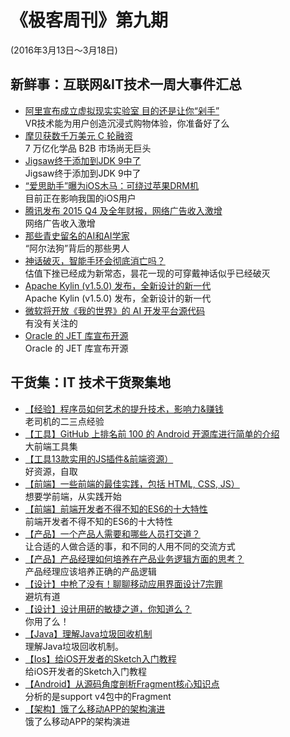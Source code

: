  # 《极客周刊》第九期

(2016年3月13日～3月18日)

## 新鲜事：互联网&IT技术一周大事件汇总

- [阿里宣布成立虚拟现实实验室 目的还是让你“剁手”](http://www.devstore.cn/new/newInfo/17511.html) 
<br>VR技术能为用户创造沉浸式购物体验，你准备好了么
- [摩贝获数千万美元 C 轮融资](http://36kr.com/p/5044671.html) 
<br>7 万亿化学品 B2B 市场尚无巨头
- [Jigsaw终于添加到JDK 9中了](http://www.infoq.com/cn/news/2016/03/jigsaw-jdk-9) 
<br>Jigsaw终于添加到JDK 9中了
- [“爱思助手”曝为iOS木马：可绕过苹果DRM机](http://netsecurity.51cto.com/art/201603/507474.htm) 
<br>目前正在影响我国的iOS用户
- [腾讯发布 2015 Q4 及全年财报，网络广告收入激增](http://36kr.com/p/5044696.html) 
<br>网络广告收入激增
- [那些青史留名的AI和AI学家](http://www.devstore.cn/new/newInfo/17506.html) 
<br>“阿尔法狗”背后的那些男人
- [神话破灭，智能手环会彻底消亡吗？](http://36kr.com/p/5044620.html) 
<br>估值下挫已经成为新常态，昙花一现的可穿戴神话似乎已经破灭
- [Apache Kylin (v1.5.0) 发布，全新设计的新一代](http://www.oschina.net/news/71642/apache-kylin-1-5-0) 
<br>Apache Kylin (v1.5.0) 发布，全新设计的新一代
- [微软将开放《我的世界》的 AI 开发平台源代码](http://www.oschina.net/news/71619/microsoft-will-open-myworld-ai-source-code) 
<br>有没有关注的
- [Oracle 的 JET 库宣布开源](http://www.oschina.net/news/71641/oracle-jet-open-source) 
<br>Oracle 的 JET 库宣布开源




## 干货集：IT 技术干货聚集地
- [【经验】程序员如何艺术的提升技术，影响力&赚钱 ](http://mp.weixin.qq.com/s?__biz=MjM5Mjg4NDMwMA==&mid=404954034&idx=1&sn=d61e1668f8f38b52e9c8d31524ff5bc2#rd)
<br>老司机的二三点经验
- [【工具】GitHub 上排名前 100 的 Android 开源库进行简单的介绍](https://github.com/Freelander/Android_Data/blob/master/Android-Librarys-Top-100.md)
<br>大前端工具集
- [【工具13款实用的JS插件&前端资源）](http://www.shejidaren.com/13-web-dev-resources.html?hmsr=toutiao.io&utm_medium=toutiao.io&utm_source=toutiao.io)
<br>好资源，自取
- [【前端】一些前端的最佳实践，包括 HTML, CSS, JS）](https://github.com/dyygtfx/front-end-best-practices?hmsr=toutiao.io&utm_medium=toutiao.io&utm_source=toutiao.io)
<br>想要学前端，从实践开始
- [【前端】前端开发者不得不知的ES6的十大特性](http://www.alloyteam.com/2016/03/es6-front-end-developers-will-have-to-know-the-top-ten-properties/) 
<br>前端开发者不得不知的ES6的十大特性
- [【产品】一个产品人需要和哪些人员打交道？](http://www.chanpin100.com/archives/45079)
<br>让合适的人做合适的事，和不同的人用不同的交流方式
- [【产品】产品经理如何培养在产品业务逻辑方面的思考？](http://www.chanpin100.com/archives/45265)
<br>产品经理应该培养正确的产品逻辑
- [【设计】中枪了没有！聊聊移动应用界面设计7宗罪](http://www.chanpin100.com/archives/44723)
<br>避坑有道
- [【设计】设计用研的敏捷之道，你知道么？](http://www.chanpin100.com/archives/44512)
<br>你用了么！
- [【Java】理解Java垃圾回收机制 ](http://jayfeng.com/2016/03/11/理解Java垃圾回收机制/)
<br>理解Java垃圾回收机制。
- [【Ios】给iOS开发者的Sketch入门教程](http://www.rockerhx.com/2016/02/02/2016-02-02-Sketch-Tutorial-for-iOS-Developers/?hmsr=toutiao.io&utm_medium=toutiao.io&utm_source=toutiao.io)
<br>给iOS开发者的Sketch入门教程
- [【Android】从源码角度剖析Fragment核心知识点 ](http://www.jianshu.com/p/180d2cc0feb5?hmsr=toutiao.io&utm_medium=toutiao.io&utm_source=toutiao.io)
<br>分析的是support v4包中的Fragment
- [【架构】饿了么移动APP的架构演进](http://www.jianshu.com/p/2141fb0dc62c?hmsr=toutiao.io&utm_medium=toutiao.io&utm_source=toutiao.io)
<br>饿了么移动APP的架构演进
